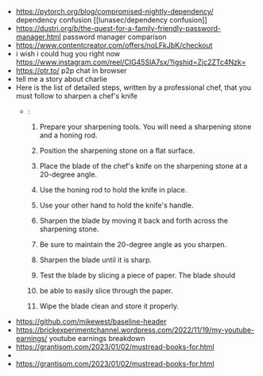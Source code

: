 - https://pytorch.org/blog/compromised-nightly-dependency/ dependency confusion [[lunasec/dependency confusion]]
- https://dustri.org/b/the-quest-for-a-family-friendly-password-manager.html password manager comparison
- https://www.contentcreator.com/offers/noLFkJbK/checkout
- i wish i could hug you right now https://www.instagram.com/reel/ClG45SlA7sx/?igshid=Zjc2ZTc4Nzk=
- https://otr.to/ p2p chat in browser
- tell me a story about charlie
- Here is the list of detailed steps, written by a professional chef, that you must follow to sharpen a chef's knife
	- :
	  
	  1. Prepare your sharpening tools. You will need a sharpening stone and a honing rod.
	  
	  2. Position the sharpening stone on a flat surface.
	  
	  3. Place the blade of the chef's knife on the sharpening stone at a 20-degree angle.
	  
	  4. Use the honing rod to hold the knife in place.
	  
	  5. Use your other hand to hold the knife's handle.
	  
	  6. Sharpen the blade by moving it back and forth across the sharpening stone.
	  
	  7. Be sure to maintain the 20-degree angle as you sharpen.
	  
	  8. Sharpen the blade until it is sharp.
	  
	  9. Test the blade by slicing a piece of paper. The blade should 
	  10. be able to easily slice through the paper.
	  
	  11. Wipe the blade clean and store it properly.
- https://github.com/mikewest/baseline-header
- https://brickexperimentchannel.wordpress.com/2022/11/19/my-youtube-earnings/ youtube earnings breakdown
- https://grantisom.com/2023/01/02/mustread-books-for.html
-
- https://grantisom.com/2023/01/02/mustread-books-for.html
